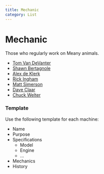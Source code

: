 ```yaml
---
title: Mechanic
category: List
---
```

# Mechanic

Those who regularly work on Meany animals.

* [Tom Van DeVanter](Tom-Van-DeVanter)
* [Shawn Bertagnole](Shawn-Bertagnole)
* [Alex de Klerk](Alex-de-Klerk)
* [Rick Ingham](Rick-Ingham)
* [Matt Simerson](Matt-Simerson)
* [Dave Claar](Dave-Claar)
* [Chuck Welter](Chuck-Welter)

### Template

Use the following template for each machine:

- Name
- Purpose
- Specifications
    - Model
    - Engine
    - ...
- Mechanics
- History
